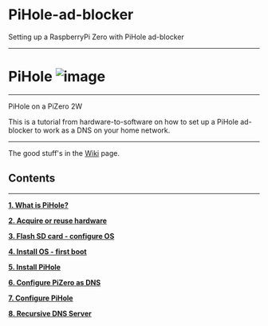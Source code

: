 # PiHole-ad-blocker
Setting up a RaspberryPi Zero with PiHole ad-blocker 
***
#         PiHole ![image](https://user-images.githubusercontent.com/49557352/167029755-7017d25e-1860-451d-b033-75c5f1377bbb.png)

***

PiHole on a PiZero 2W

This is a tutorial from hardware-to-software on how to set up a PiHole ad-blocker to work as a DNS on your home network.
***


The good stuff's in the [Wiki](https://github.com/BogdanAlinTudorache/PiHole-ad-blocker/wiki) page.

## Contents
***

**[1. What is PiHole?](https://github.com/BogdanAlinTudorache/PiHole-ad-blocker/wiki/1.-What-is-PiHole%3F)**

**[2. Acquire or reuse hardware ](https://github.com/BogdanAlinTudorache/PiHole-ad-blocker/wiki/2.-Acquire-or-reuse-hardware)**

**[3. Flash SD card - configure OS ](https://github.com/BogdanAlinTudorache/PiHole-ad-blocker/wiki/3.-Flash-SD-card---configure-OS)**

**[4. Install OS - first boot ](https://github.com/BogdanAlinTudorache/PiHole-ad-blocker/wiki/4.-Install-OS---first-boot)**

**[5. Install PiHole]()**

**[6. Configure PiZero as DNS]()**

**[7. Configure PiHole]()**

**[8. Recursive DNS Server]()**





